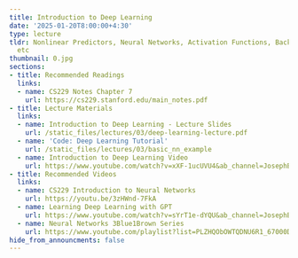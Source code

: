```yaml
---
title: Introduction to Deep Learning
date: '2025-01-20T8:00:00+4:30'
type: lecture
tldr: Nonlinear Predictors, Neural Networks, Activation Functions, Backpropagation,
  etc
thumbnail: 0.jpg
sections:
- title: Recommended Readings
  links:
  - name: CS229 Notes Chapter 7
    url: https://cs229.stanford.edu/main_notes.pdf
- title: Lecture Materials
  links:
  - name: Introduction to Deep Learning - Lecture Slides
    url: /static_files/lectures/03/deep-learning-lecture.pdf
  - name: 'Code: Deep Learning Tutorial'
    url: /static_files/lectures/03/basic_nn_example
  - name: Introduction to Deep Learning Video
    url: https://www.youtube.com/watch?v=xXF-1ucUVU4&ab_channel=JosephBakarji
- title: Recommended Videos
  links:
  - name: CS229 Introduction to Neural Networks
    url: https://youtu.be/3zHWnd-7FkA
  - name: Learning Deep Learning with GPT
    url: https://www.youtube.com/watch?v=sYrT1e-dYQU&ab_channel=JosephBakarji
  - name: Neural Networks 3Blue1Brown Series
    url: https://www.youtube.com/playlist?list=PLZHQObOWTQDNU6R1_67000Dx_ZCJB-3pi
hide_from_announcments: false
---
```


